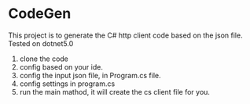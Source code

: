 # CodeGen

This project is to generate the C# http client code based on the json file. Tested on dotnet5.0

1. clone the code
2. config based on your ide.
3. config the input json file, in Program.cs file.
4. config settings in program.cs
5. run the main mathod, it will create the cs client file for you. 
